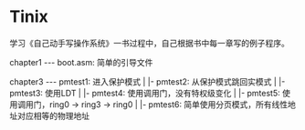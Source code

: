 # Tinix
学习《自己动手写操作系统》一书过程中，自己根据书中每一章写的例子程序。

chapter1 --- boot.asm: 简单的引导文件
          
chapter3 --- pmtest1: 进入保护模式
          |
          |- pmtest2: 从保护模式跳回实模式
          |
          |- pmtest3: 使用LDT
          |
          |- pmtest4: 使用调用门，没有特权级变化
          |
          |- pmtest5: 使用调用门，ring0 -> ring3 -> ring0
          |
          |- pmtest6: 简单使用分页模式，所有线性地址对应相等的物理地址

